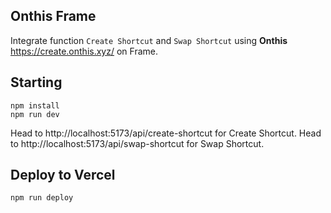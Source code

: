 ##  Onthis Frame

Integrate function `Create Shortcut` and `Swap Shortcut` using **Onthis** https://create.onthis.xyz/ on Frame.

## Starting

```
npm install
npm run dev
```

Head to http://localhost:5173/api/create-shortcut for Create Shortcut.
Head to http://localhost:5173/api/swap-shortcut for Swap Shortcut.

## Deploy to Vercel

```
npm run deploy
```
